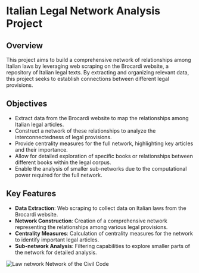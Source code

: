 # Italian Legal Network Analysis Project

## Overview
This project aims to build a comprehensive network of relationships among Italian laws by leveraging web scraping on the Brocardi website, a repository of Italian legal texts. By extracting and organizing relevant data, this project seeks to establish connections between different legal provisions. 

## Objectives
- Extract data from the Brocardi website to map the relationships among Italian legal articles.
- Construct a network of these relationships to analyze the interconnectedness of legal provisions.
- Provide centrality measures for the full network, highlighting key articles and their importance.
- Allow for detailed exploration of specific books or relationships between different books within the legal corpus.
- Enable the analysis of smaller sub-networks due to the computational power required for the full network.

## Key Features
- **Data Extraction**: Web scraping to collect data on Italian laws from the Brocardi website.
- **Network Construction**: Creation of a comprehensive network representing the relationships among various legal provisions.
- **Centrality Measures**: Calculation of centrality measures for the network to identify important legal articles.
- **Sub-network Analysis**: Filtering capabilities to explore smaller parts of the network for detailed analysis.


![Law network](/data/network.png)
Network of the Civil Code 